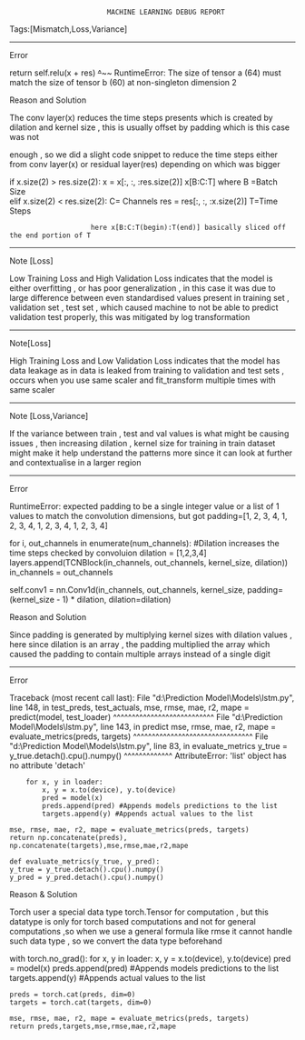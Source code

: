 							MACHINE LEARNING DEBUG REPORT



Tags:[Mismatch,Loss,Variance]
__________________________________________________________________________
Error

return self.relu(x + res)
                     ~~^~~~~
RuntimeError: The size of tensor a (64) must match the size of tensor b (60) at non-singleton dimension 2

Reason and Solution 

 The conv layer(x) reduces the time steps presents which is created by dilation and kernel size , this is usually offset by padding which is this case was not

 enough , so we did a slight code snippet to reduce the time steps either from conv layer(x) or residual layer(res) depending on which was bigger

if x.size(2) > res.size(2):
    x = x[:, :, :res.size(2)]			x[B:C:T] where B =Batch Size  	
elif x.size(2) < res.size(2):  				       C= Channels
    res = res[:, :, :x.size(2)]                                T=Time Steps

						here x[B:C:T(begin):T(end)] basically sliced off the end portion of T 

_______________________________________________________________________________

Note [Loss]

Low Training Loss and High Validation Loss indicates that the model is either overfitting , or has poor generalization , in this case it was due to large difference between even standardised values present in training set , validation set , test set , which caused machine to not be able to predict validation test properly, this was mitigated by log transformation 

___________________________________________________________________________________

Note[Loss]

High Training Loss and Low Validation Loss indicates that the model has data leakage as in data is leaked from training to validation and test sets , occurs when you use same scaler and fit_transform multiple times with same scaler

___________________________________________________________________________________

Note [Loss,Variance]

If the variance between train , test and val values is what might be causing issues , then increasing dilation , kernel size for training in train dataset might make it help understand the patterns more since it can look at further and contextualise in a larger region

___________________________________________________________________________________

Error 

RuntimeError: expected padding to be a single integer value or a list of 1 values to match the convolution dimensions, but got padding=[1, 2, 3, 4, 1, 2, 3, 4, 1, 2, 3, 4, 1, 2, 3, 4]

for i, out_channels in enumerate(num_channels):
            #Dilation increases the time steps checked by convoluion
            dilation = [1,2,3,4]
            layers.append(TCNBlock(in_channels, out_channels, kernel_size, dilation))
            in_channels = out_channels

self.conv1 = nn.Conv1d(in_channels, out_channels, kernel_size,
                               padding=(kernel_size - 1) * dilation,
                               dilation=dilation)

Reason and Solution

Since padding is generated by multiplying kernel sizes with dilation values , here since dilation is an array , the padding multiplied the array which caused the padding to contain multiple arrays instead of a single digit 

____________________________________________________________________________________________

Error 

Traceback (most recent call last):
  File "d:\Prediction Model\Models\lstm.py", line 148, in <module>
    test_preds, test_actuals, mse, rmse, mae, r2, mape = predict(model, test_loader)
                                                         ^^^^^^^^^^^^^^^^^^^^^^^^^^^
  File "d:\Prediction Model\Models\lstm.py", line 143, in predict
    mse, rmse, mae, r2, mape = evaluate_metrics(preds, targets)
                               ^^^^^^^^^^^^^^^^^^^^^^^^^^^^^^^^
  File "d:\Prediction Model\Models\lstm.py", line 83, in evaluate_metrics
    y_true = y_true.detach().cpu().numpy()
             ^^^^^^^^^^^^^
AttributeError: 'list' object has no attribute 'detach'

        for x, y in loader:
            x, y = x.to(device), y.to(device)
            pred = model(x)
            preds.append(pred) #Appends models predictions to the list
            targets.append(y) #Appends actual values to the list

    mse, rmse, mae, r2, mape = evaluate_metrics(preds, targets)
    return np.concatenate(preds), np.concatenate(targets),mse,rmse,mae,r2,mape

    def evaluate_metrics(y_true, y_pred):
    y_true = y_true.detach().cpu().numpy()
    y_pred = y_pred.detach().cpu().numpy()


Reason & Solution

Torch user a special data type torch.Tensor for computation , but this datatype is only for torch based computations and not for general computations ,so when we use a general formula like rmse it cannot handle such data type , so we convert the data type beforehand

with torch.no_grad():
        for x, y in loader:
            x, y = x.to(device), y.to(device)
            pred = model(x)
            preds.append(pred) #Appends models predictions to the list
            targets.append(y) #Appends actual values to the list
            
    preds = torch.cat(preds, dim=0)
    targets = torch.cat(targets, dim=0)

    mse, rmse, mae, r2, mape = evaluate_metrics(preds, targets)
    return preds,targets,mse,rmse,mae,r2,mape




            